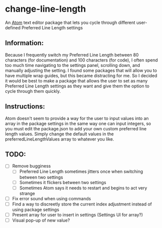 # change-line-length
An [Atom](https://atom.io) text editor package that lets you cycle through
different user-defined Preferred Line Length settings

## Information:

Because I frequently switch my Preferred Line Length between 80 characters (for
documentation) and 100 characters (for code), I often spend too much time
navigating to the settings panel, scrolling down, and manually adjusting the
setting.  I found some packages that will allow you to have multiple wrap
guides, but this became distracting for me.  So I decided it would be best to
make a package that allows the user to set as many Preferred Line Length
settings as they want and give them the option to cycle through them quickly.

## Instructions:

Atom doesn't seem to provide a way for the user to input values into an array in
the package settings in the same way one can input integers, so you must edit
the package.json to add your own custom preferred line length values.  Simply
change the default values in the preferredLineLengthValues array to whatever you
like.

## TODO:

- [ ] Remove bugginess
    - [ ] Preferred Line Length sometimes jitters once when switching between
    two settings
    - [ ] Sometimes it flickers between two settings
    - [ ] Sometimes Atom says it needs to restart and begins to act very strange
- [ ] Fix error sound when using commands
- [ ] Find a way to discreetly store the current index adjustment instead of
using package settings
- [ ] Present array for user to insert in settings (Settings UI for array?)
- [ ] Visual pop-up of new value?
